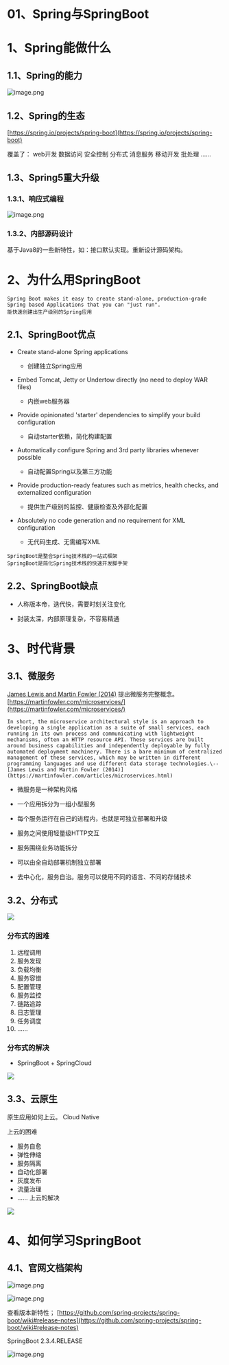 
# 01、Spring与SpringBoot

# 1、Spring能做什么  

## 1.1、Spring的能力  

![image.png](https://learnone.oss-cn-beijing.aliyuncs.com/pic/202311071213141.png)

## 1.2、Spring的生态  

[https://spring.io/projects/spring-boot](https://spring.io/projects/spring-boot)  

覆盖了： 
web开发 
数据访问 
安全控制 
分布式 
消息服务 
移动开发 
批处理 
......  

## 1.3、Spring5重大升级  

### 1.3.1、响应式编程  

![image.png](https://learnone.oss-cn-beijing.aliyuncs.com/pic/202311071213035.png)

### 1.3.2、内部源码设计  

基于Java8的一些新特性，如：接口默认实现。重新设计源码架构。  

# 2、为什么用SpringBoot  

```
Spring Boot makes it easy to create stand-alone, production-grade Spring based Applications that you can "just run". 
能快速创建出生产级别的Spring应用  
```

## 2.1、SpringBoot优点

- Create stand-alone Spring applications  
  - 创建独立Spring应用  

- Embed Tomcat, Jetty or Undertow directly (no need to deploy WAR files)  
  - 内嵌web服务器  
- Provide opinionated 'starter' dependencies to simplify your build configuration  
  - 自动starter依赖，简化构建配置  

- Automatically configure Spring and 3rd party libraries whenever possible  
  - 自动配置Spring以及第三方功能  

- Provide production-ready features such as metrics, health checks, and externalized configuration  
  - 提供生产级别的监控、健康检查及外部化配置  

- Absolutely no code generation and no requirement for XML configuration  
  - 无代码生成、无需编写XML  

```
SpringBoot是整合Spring技术栈的一站式框架  
SpringBoot是简化Spring技术栈的快速开发脚手架  
```

## 2.2、SpringBoot缺点  

- 人称版本帝，迭代快，需要时刻关注变化  

- 封装太深，内部原理复杂，不容易精通  

# 3、时代背景  

## 3.1、微服务  

[James Lewis and Martin Fowler (2014)](https://martinfowler.com/articles/microservices.html) 提出微服务完整概念。[https://martinfowler.com/microservices/](https://martinfowler.com/microservices/)  

```
In short, the microservice architectural style is an approach to developing a single application as a suite of small services, each running in its own process and communicating with lightweight mechanisms, often an HTTP resource API. These services are built around business capabilities and independently deployable by fully automated deployment machinery. There is a bare minimum of centralized management of these services, which may be written in different programming languages and use different data storage technologies.\-- [James Lewis and Martin Fowler (2014)](https://martinfowler.com/articles/microservices.html) 
```

- 微服务是一种架构风格  

- 一个应用拆分为一组小型服务  

- 每个服务运行在自己的进程内，也就是可独立部署和升级  

- 服务之间使用轻量级HTTP交互  

- 服务围绕业务功能拆分  

- 可以由全自动部署机制独立部署  

- 去中心化，服务自治。服务可以使用不同的语言、不同的存储技术  

## 3.2、分布式  

![](https://learnone.oss-cn-beijing.aliyuncs.com/pic/202311071213192.png)

### **分布式的困难**  

1. 远程调用 
2. 服务发现 
3. 负载均衡 
4. 服务容错 
5. 配置管理 
6. 服务监控 
7. 链路追踪 
8. 日志管理 
9. 任务调度 
10. ......  

### **分布式的解决**  

- SpringBoot + SpringCloud  


![](https://learnone.oss-cn-beijing.aliyuncs.com/pic/202311071213271.png)

## 3.3、云原生  

原生应用如何上云。 Cloud Native  

上云的困难 

- 服务自愈 
- 弹性伸缩 
- 服务隔离 
- 自动化部署 
- 灰度发布 
- 流量治理 
- ...... 
  上云的解决  

![](https://learnone.oss-cn-beijing.aliyuncs.com/pic/202311071214162.png)

  

# 4、如何学习SpringBoot  

## 4.1、官网文档架构  

![image.png](https://learnone.oss-cn-beijing.aliyuncs.com/pic/202311071214057.png)

 

![image.png](https://learnone.oss-cn-beijing.aliyuncs.com/pic/202311071214619.png)

查看版本新特性； 
[https://github.com/spring-projects/spring-boot/wiki#release-notes](https://github.com/spring-projects/spring-boot/wiki#release-notes)  

SpringBoot 2.3.4.RELEASE

![image.png](https://learnone.oss-cn-beijing.aliyuncs.com/pic/202311071214693.png)





  

